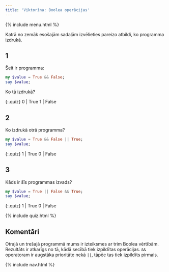 ```yaml
---
title: 'Viktorīna: Boolea operācijas'
---
```


{% include menu.html %}

Katrā no zemāk esošajām sadaļām izvēlieties pareizo atbildi, ko programma izdrukā.

## 1

Šeit ir programma:

```raku
my $value = True && False;
say $value;
```

Ko tā izdrukā?

{:.quiz}
0 | True
1 | False

## 2 

Ko izdrukā otrā programma?

```raku
my $value = True && False || True;
say $value;
```

{:.quiz}
1 | True
0 | False

## 3

Kāds ir šīs programmas izvads?

```raku
my $value = True || False && True;
say $value;
```

{:.quiz}
1 | True
0 | False

{% include quiz.html %}

## Komentāri

Otrajā un trešajā programmā mums ir izteiksmes ar trim Boolea vērtībām. Rezultāts ir atkarīgs no tā, kādā secībā tiek izpildītas operācijas. `&&` operatoram ir augstāka prioritāte nekā `||`, tāpēc tas tiek izpildīts pirmais.

{% include nav.html %}